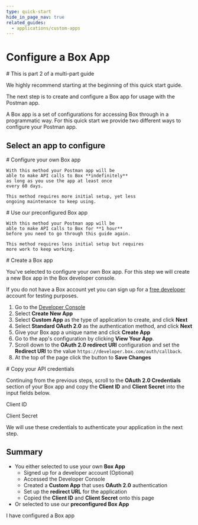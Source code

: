 ```yaml
---
type: quick-start
hide_in_page_nav: true
related_guides:
  - applications/custom-apps
---
```


<!-- alex disable postman-postwoman -->

# Configure a Box App

<Message> 
  # This is part 2 of a multi-part guide

  We highly recommend starting at the beginning of this quick start guide.
</Message>

The next step is to create and configure a Box app for usage with the Postman
app.

A Box app is a set of configurations for accessing Box through in a programmatic
way. For this quick start we provide two different ways to configure your
Postman app.

## Select an app to configure

<Grid columns='2'>
  <Choose option='postman.app_type' value='use_own' color='blue'>
    # Configure your own Box app

    With this method your Postman app will be
    able to make API calls to Box **indefinitely**
    as long as you use the app at least once
    every 60 days.

    This method requires more initial setup, yet less
    ongoing maintenance to keep using.

  </Choose>

  <Choose option='postman.app_type' value='use_box' color='red'>
    # Use our preconfigured Box app

    With this method your Postman app will be
    able to make API calls to Box for **1 hour**
    before you need to go through this guide again.

    This method requires less initial setup but requires
    more work to keep working.

  </Choose>
</Grid>

<Choice option='postman.app_type' value='use_own' color='blue'>
  # Create a Box app

  You've selected to configure your own Box app. For this step we will create a
  new Box app in the Box developer console.
  
  If you do not have a Box account yet you can sign up for a [free
  developer][signup] account for testing purposes.

  1. Go to the [Developer Console][devconsole]
  1. Select **Create New App**
  1. Select **Custom App** as the type of application to create, and click **Next**
  1. Select **Standard OAuth 2.0** as the authentication method, and click
     **Next**
  1. Give your Box app a unique name and click **Create App**
  1. Go to the app's configuration by clicking **View Your App**.
  1. Scroll down to the **OAuth 2.0 redirect URI** configuration and set the
     **Redirect URI** to the value `https://developer.box.com/auth/callback`.
  1. At the top of the page click the button to **Save Changes**
</Choice>

<Choice option='postman.app_type' value='use_own' color='blue' last>
  # Copy your API credentials

  Continuing from the previous steps, scroll to the **OAuth 2.0 Credentials**
  section of your Box app and copy the **Client ID** and **Client Secret** into
  the input fields below.

  <Store 
    id='postman_credentials.client_id' 
    placeholder='zECq2EkYBjZ...'
    pattern='\w{32}'>
    Client ID
  </Store>
  
  <Store 
    id='postman_credentials.client_secret' 
    placeholder='913td9hr6jo...'
    pattern='\w{32}'>
    Client Secret
  </Store>

  We will use these credentials to authenticate your application in the next step.
</Choice>

## Summary

* You either selected to use your own **Box App**
  * Signed up for a developer account (Optional)
  * Accessed the Developer Console
  * Created a **Custom App** that uses **OAuth 2.0** authentication
  * Set up the **redirect URL** for the application
  * Copied the **Client ID** and **Client Secret** onto this page
* Or selected to use our **preconfigured Box App**

<Observe option='postman.app_type' value='use_box,use_own'>
  <Next>I have configured a Box app</Next>
</Observe>

[devconsole]: https://account.box.com/developers/services
[signup]: https://account.box.com/signup/n/developer
